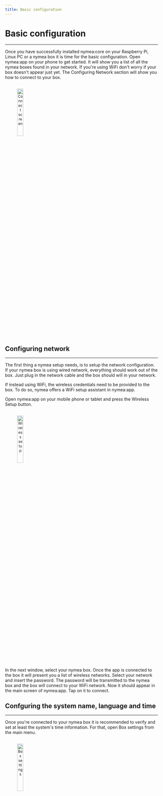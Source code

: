 ```yaml
---
title: Basic configuration
---
```


# Basic configuration
------------------------------------

Once you have successfully installed nymea:core on your Raspberry Pi, Linux PC or a nymea box it is time for the basic configuration. Open nymea:app on your phone to get started. It will show you a list of all the nymea boxes found in your network. If you're using WiFi don't worry if your box doesn't appear just yet. The Configuring Network section will show you how to connect to your box.

<dl>
<img src="https://raw.githubusercontent.com/guh/nymea-wiki/master/docs/en/images/connect-page.jpg" alt="Connect screen" style="float: left; font-size: 9pt; text-align: center; width: 20%; margin-right: 1%; margin-bottom: 0.5em; margin-top: 15px;">
<p style="clear:both;"></p>
</dl>
<br />

## Configuring network
------------------------------------

The first thing a nymea setup needs, is to setup the network configuration. If your nymea box is using wired network, everything should work out of the box. Just plug in the network cable and the box should will in your network.

If instead using WiFi, the wireless credentials need to be provided to the box. To do so, nymea offers a WiFi setup assistant in nymea:app.

Open nymea:app on your mobile phone or tablet and press the Wireless Setup button.

<dl>
<img src="https://raw.githubusercontent.com/guh/nymea-wiki/master/docs/en/images/wifi-setup.jpg" alt="Wireless setup" style="float: left; font-size: 9pt; text-align: center; width: 20%; margin-right: 1%; margin-bottom: 0.5em; margin-top: 15px;">
<p style="clear:both;"></p>
</dl>
<br />

In the next window, select your nymea box. Once the app is connected to the box it will present you a list of wireless networks. Select your network and insert the password. The password will be transmitted to the nymea box and the box will connect to your WiFi network. Now it should appear in the main screen of nymea:app. Tap on it to connect.

## Confguring the system name, language and time
------------------------------------

Once you're connected to your nymea box it is recommended to verify and set at least the system's time information. For that, open Box settings from the main menu.

<dl>
<img src="https://raw.githubusercontent.com/guh/nymea-wiki/master/docs/en/images/box-settings.jpg" alt="Box settings" style="float: left; font-size: 9pt; text-align: center; width: 20%; margin-right: 1%; margin-bottom: 0.5em; margin-top: 15px;">
<p style="clear:both;"></p>
</dl>